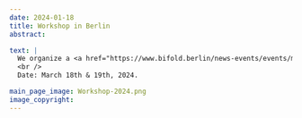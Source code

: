 ```yaml
---
date: 2024-01-18
title: Workshop in Berlin
abstract:

text: |
  We organize a <a href="https://www.bifold.berlin/news-events/events/machine-learning-and-data-management-for-earth-observation" target="_blank">workshop</a> that aims to explore the emerging methods, approaches and systems in the context of Data Management and Machine Learning for Earth Observation. 
  <br />
  Date: March 18th & 19th, 2024.

main_page_image: Workshop-2024.png
image_copyright:
---
```

